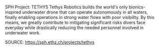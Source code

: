 SPH Project: TETHYS
Tethys Robotics builds the world's only bionics-inspired underwater drone that can operate autonomously in all waters, finally enabling operations in strong water flows with poor visibility. By this means, we greatly contribute to mitigating significant risks divers face everyday while drastically reducing the needed personnel involved in underwater work.


SOURCE: https://sph.ethz.ch/projects/tethys